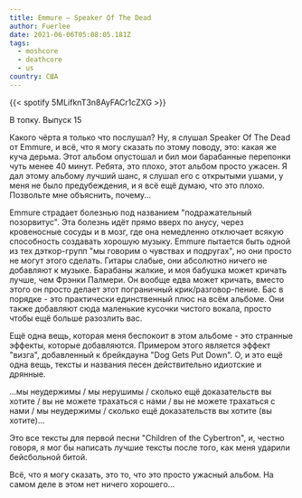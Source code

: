 ```yaml
---
title: Emmure — Speaker Of The Dead
author: Fuerlee
date: 2021-06-06T05:08:05.181Z
tags:
  - moshcore
  - deathcore
  - us
country: США
---
```

{{< spotify 5MLifknT3n8AyFACr1cZXG >}}

В топку. Выпуск 15



Какого чёрта я только что послушал? Ну, я слушал Speaker Of The Dead от Emmure, и всё, что я могу сказать по этому поводу, это: какая же куча дерьма. Этот альбом опустошал и бил мои барабанные перепонки чуть менее 40 минут. Ребята, это плохо, этот альбом просто ужасен. Я дал этому альбому лучший шанс, я слушал его с открытыми ушами, у меня не было предубеждения, и я всё ещё думаю, что это плохо. Позвольте мне объяснить, почему...



Emmure страдает болезнью под названием "подражательный позорвитус". Эта болезнь идёт прямо вверх по анусу, через кровеносные сосуды и в мозг, где она немедленно отключает всякую способность создавать хорошую музыку. Emmure пытается быть одной из тех дэткор-групп "мы говорим о чувствах и подругах", но они просто не могут этого сделать. Гитары слабые, они абсолютно ничего не добавляют к музыке. Барабаны жалкие, и моя бабушка может кричать лучше, чем Фрэнки Палмери. Он вообще едва может кричать, вместо этого он просто делает этот пограничный крик/разговор-пение. Бас в порядке - это практически единственный плюс на всём альбоме. Они также добавляют сюда маленькие кусочки чистого вокала, просто чтобы ещё больше разозлить вас.



Ещё одна вещь, которая меня беспокоит в этом альбоме - это странные эффекты, которые добавляются. Примером этого является эффект "визга", добавленный к брейкдауна "Dog Gets Put Down". О, и это ещё одна вещь, тексты и названия песен действительно идиотские и дрянные.



...мы неудержимы / мы нерушимы / сколько ещё доказательств вы хотите / вы не можете трахаться с нами / вы не можете трахаться с нами / мы неудержимы / сколько ещё доказательств вы хотите (вы хотите)...



Это все тексты для первой песни "Children of the Cybertron", и, честно говоря, я мог бы написать лучшие тексты после того, как меня ударили бейсбольной битой.



Всё, что я могу сказать, это то, что это просто ужасный альбом. На самом деле в этом нет ничего хорошего...